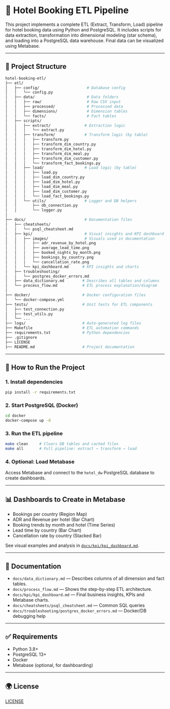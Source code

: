# 🏨 Hotel Booking ETL Pipeline

This project implements a complete ETL (Extract, Transform, Load) pipeline for hotel booking data using Python and PostgreSQL. It includes scripts for data extraction, transformation into dimensional modeling (star schema), and loading into a PostgreSQL data warehouse. Final data can be visualized using Metabase.

---

## 📁 Project Structure

```bash
hotel-booking-etl/
├── etl/
│   ├── config/                     # Database config
│   │   └── config.py
│   ├── data/                       # Data folders
│   │   ├── raw/                    # Raw CSV input
│   │   ├── processed/              # Processed data
│   │   ├── dimensions/             # Dimension tables
│   │   └── facts/                  # Fact tables
│   ├── scripts/
│   │   ├── extract/               # Extraction logic
│   │   │   └── extract.py
│   │   ├── transform/             # Transform logic (by table)
│   │   │   ├── transform.py
│   │   │   ├── transform_dim_country.py
│   │   │   ├── transform_dim_hotel.py
│   │   │   ├── transform_dim_meal.py
│   │   │   ├── transform_dim_customer.py
│   │   │   └── transform_fact_bookings.py
│   │   ├── load/                  # Load logic (by table)
│   │   │   ├── load.py
│   │   │   ├── load_dim_country.py
│   │   │   ├── load_dim_hotel.py
│   │   │   ├── load_dim_meal.py
│   │   │   ├── load_dim_customer.py
│   │   │   └── load_fact_bookings.py
│   │   └── utils/                 # Logger and DB helpers
│   │       ├── db_connection.py
│   │       └── logger.py
│
├── docs/                          # Documentation files
│   ├── cheatsheets/
│   │   └── psql_cheatsheet.md
│   ├── kpi/                       # Visual insights and KPI dashboard
│   │   ├── images/                # Visuals used in documentation
│   │   │   ├── adr_revenue_by_hotel.png
│   │   │   ├── average_lead_time.png
│   │   │   ├── booked_nights_by_month.png
│   │   │   ├── bookings_by_country.png
│   │   │   └── cancellation_rate.png
│   │   └── kpi_dashboard.md      # KPI insights and charts
│   ├── troubleshooting/
│   │   └── postgres_docker_errors.md
│   ├── data_dictionary.md        # Describes all tables and columns
│   └── process_flow.md           # ETL process explanation/diagram
│
├── docker/                       # Docker configuration files
│   └── docker-compose.yml
├── tests/                        # Unit tests for ETL components
│   ├── test_connection.py
│   ├── test_utils.py
│   └── ...
├── logs/                         # Auto-generated log files
├── Makefile                      # ETL automation commands
├── requirements.txt              # Python dependencies
├── .gitignore
├── LICENSE
├── README.md                     # Project documentation
```

---

## 🚀 How to Run the Project

### 1. Install dependencies

```bash
pip install -r requirements.txt
```

### 2. Start PostgreSQL (Docker)

```bash
cd docker
docker-compose up -d
```

### 3. Run the ETL pipeline

```bash
make clean     # Clears DB tables and cached files
make all       # Full pipeline: extract → transform → load
```

### 4. Optional: Load Metabase

Access Metabase and connect to the `hotel_dw` PostgreSQL database to create dashboards.

---

## 📊 Dashboards to Create in Metabase

- Bookings per country (Region Map)
- ADR and Revenue per hotel (Bar Chart)
- Booking trends by month and hotel (Time Series)
- Lead time by country (Bar Chart)
- Cancellation rate by country (Stacked Bar)

See visual examples and analysis in [`docs/kpi/kpi_dashboard.md`](./docs/kpi/kpi_dashboard.md).

---

## 📄 Documentation

- `docs/data_dictionary.md` — Describes columns of all dimension and fact tables.
- `docs/process_flow.md` — Shows the step-by-step ETL architecture.
- `docs/kpi/kpi_dashboard.md` — Final business insights, KPIs and Metabase charts.
- `docs/cheatsheets/psql_cheatsheet.md` — Common SQL queries
- `docs/troubleshooting/postgres_docker_errors.md` — Docker/DB debugging help

---

## ✅ Requirements

- Python 3.8+
- PostgreSQL 13+
- Docker
- Metabase (optional, for dashboarding)

---

## 🌍 License

[LICENSE](LICENSE)
